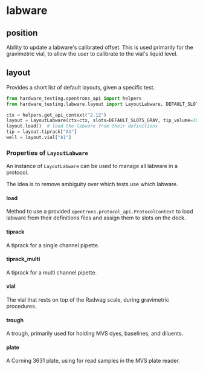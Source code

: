 # labware

## position

Ability to update a labware's calibrated offset. This is used primarily for the gravimetric vial, to allow the user to calibrate to the vial's liquid level.

## layout

Provides a short list of default layouts, given a specific test.

```python
from hardware_testing.opentrons_api import helpers
from hardware_testing.labware.layout import LayoutLabware, DEFAULT_SLOTS_GRAV

ctx = helpers.get_api_context("2.12")
layout = LayoutLabware(ctx=ctx, slots=DEFAULT_SLOTS_GRAV, tip_volume=300)
layout.load()  # load the labware from their definitions
tip = layout.tiprack["A1"]
well = layout.vial["A1"]
```

### Properties of `LayoutLabware`

An instance of `LayoutLabware` can be used to manage all labware in a protocol.

The idea is to remove ambiguity over which tests use which labware.

#### load

Method to use a provided `opentrons.protocol_api.ProtocolContext` to load labware from their definitions files and assign them to slots on the deck.

#### tiprack

A tiprack for a single channel pipette.

#### tiprack_multi

A tiprack for a multi channel pipette.

#### vial

The vial that rests on top of the Radwag scale, during gravimetric procedures.

#### trough

A trough, primarily used for holding MVS dyes, baselines, and diluents.

#### plate

A Corning 3631 plate, using for read samples in the MVS plate reader.
